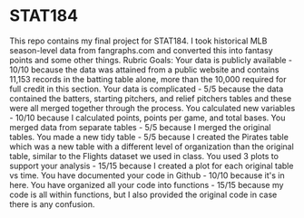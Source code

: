 # STAT184
This repo contains my final project for STAT184.
I took historical MLB season-level data from fangraphs.com and converted this into fantasy points and some other things.
Rubric Goals:
Your data is publicly available -  10/10 because the data was attained from a public website and contains 11,153 records in the batting table alone, more than the 10,000 required for full credit in this section.
Your data is complicated - 5/5 because the data contained the batters, starting pitchers, and relief pitchers tables and these were all merged together through the process.
You calculated new variables - 10/10 because I calculated points, points per game, and total bases.
You merged data from separate tables - 5/5 because I merged the original tables.
You made a new tidy table - 5/5 because I created the Pirates table which was a new table with a different level of organization than the original table, similar to the Flights dataset we used in class.
You used 3 plots to support your analysis - 15/15 because I created a plot for each original table vs time.
You have documented your code in Github - 10/10 because it's in here.
You have organized all your code into functions - 15/15 because my code is all within functions, but I also provided the original code in case there is any confusion.
